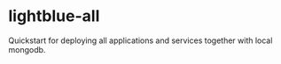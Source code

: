 lightblue-all
=============

Quickstart for deploying all applications and services together with local mongodb.
